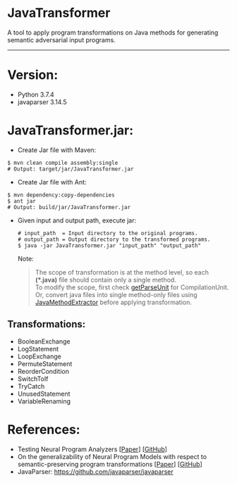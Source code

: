 # JavaTransformer
A tool to apply program transformations on Java methods for generating semantic adversarial input programs.
- - -

# Version:
- Python 3.7.4
- javaparser 3.14.5

# JavaTransformer.jar:

- Create Jar file with Maven:
```
$ mvn clean compile assembly:single
# Output: target/jar/JavaTransformer.jar
```

- Create Jar file with Ant:
```
$ mvn dependency:copy-dependencies
$ ant jar
# Output: build/jar/JavaTransformer.jar
```

- Given input and output path, execute jar:
  ```
  # input_path  = Input directory to the original programs.
  # output_path = Output directory to the transformed programs.
  $ java -jar JavaTransformer.jar "input_path" "output_path"
  ```
  Note:  
  > The scope of transformation is at the method level, so each **(\*.java)** file should contain only a single method.  
  > To modify the scope, first check [getParseUnit](https://github.com/mdrafiqulrabin/JavaTransformer/blob/31bab80927b9b86de0650cc1c0f659edae89ebdc/src/main/java/Common.java#L48) for CompilationUnit.  
  > Or, convert java files into single method-only files using [JavaMethodExtractor](https://github.com/mdrafiqulrabin/tnpa-generalizability/tree/master/JavaMethodExtractor) before applying transformation.

## Transformations:

- BooleanExchange
- LogStatement
- LoopExchange
- PermuteStatement
- ReorderCondition
- SwitchToIf
- TryCatch
- UnusedStatement
- VariableRenaming

# References:

- Testing Neural Program Analyzers [[Paper](https://arxiv.org/abs/1908.10711)] [[GitHub](https://github.com/mdrafiqulrabin/tnpa-framework)]
- On the generalizability of Neural Program Models with respect to semantic-preserving program transformations [[Paper](https://arxiv.org/abs/2008.01566)] [[GitHub](https://github.com/mdrafiqulrabin/tnpa-generalizability)]
- JavaParser: https://github.com/javaparser/javaparser
